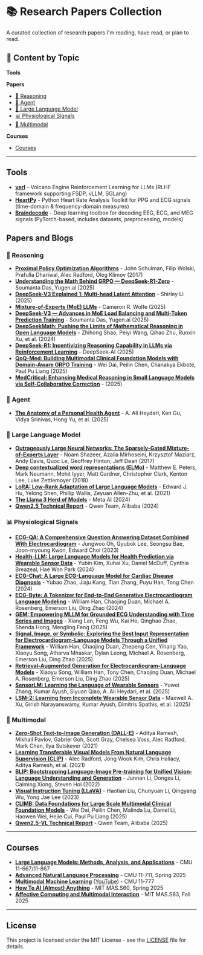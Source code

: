 # 📚 Research Papers Collection

A curated collection of research papers I'm reading, have read, or plan to read.

## 📑 Content by Topic

**Tools**

**Papers**
- [🧠 Reasoning](#-reasoning)
- [🤖 Agent](#-agent)
- [💬 Large Language Model](#-large-language-model)
- [📊 Physiological Signals](#-physiological-signals)
- [🔬 Multimodal](#-multimodal)

**Courses**
- [Courses](#courses)

---
## Tools
- **[verl](https://github.com/volcengine/verl)** - Volcano Engine Reinforcement Learning for LLMs (RLHF framework supporting FSDP, vLLM, SGLang)
- **[HeartPy](https://github.com/paulvangentcom/heartrate_analysis_python)** - Python Heart Rate Analysis Toolkit for PPG and ECG signals (time-domain & frequency-domain measures)
- **[Braindecode](https://github.com/braindecode/braindecode)** - Deep learning toolbox for decoding EEG, ECG, and MEG signals (PyTorch-based, includes datasets, preprocessing, models)


## Papers and Blogs

### 🧠 Reasoning
- **[Proximal Policy Optimization Algorithms](https://arxiv.org/abs/1707.06347)** - John Schulman, Filip Wolski, Prafulla Dhariwal, Alec Radford, Oleg Klimov (2017)
- **[Understanding the Math Behind GRPO — DeepSeek-R1-Zero](https://medium.com/yugen-ai-technology-blog/understanding-the-math-behind-grpo-deepseek-r1-zero-9fb15e103a0a)** - Soumanta Das, Yugen.ai (2025)
- **[DeepSeek-V3 Explained 1: Multi-head Latent Attention](https://medium.com/data-science/deepseek-v3-explained-1-multi-head-latent-attention-ed6bee2a67c4)** - Shirley Li (2025)
- **[Mixture-of-Experts (MoE) LLMs](https://cameronrwolfe.substack.com/p/moe-llms)** - Cameron R. Wolfe (2025)
- **[DeepSeek-V3 — Advances in MoE Load Balancing and Multi-Token Prediction Training](https://medium.com/yugen-ai-technology-blog/deepseek-v3-advances-in-moe-load-balancing-and-multi-token-prediction-training-f6d68c59749c)** - Soumanta Das, Yugen.ai (2025)
- **[DeepSeekMath: Pushing the Limits of Mathematical Reasoning in Open Language Models](https://arxiv.org/abs/2402.03300)** - Zhihong Shao, Peiyi Wang, Qihao Zhu, Runxin Xu, et al. (2024)
- **[DeepSeek-R1: Incentivizing Reasoning Capability in LLMs via Reinforcement Learning](https://arxiv.org/abs/2501.12948)** - DeepSeek-AI (2025)
- **[QoQ-Med: Building Multimodal Clinical Foundation Models with Domain-Aware GRPO Training](https://arxiv.org/abs/2506.00711)** - Wei Dai, Peilin Chen, Chanakya Ekbote, Paul Pu Liang (2025)
- **[MedCritical: Enhancing Medical Reasoning in Small Language Models via Self-Collaborative Correction](https://arxiv.org/abs/2509.23368)** - (2025)

### 🤖 Agent
- **[The Anatomy of a Personal Health Agent](https://arxiv.org/abs/2508.20148)** - A. Ali Heydari, Ken Gu, Vidya Srinivas, Hong Yu, et al. (2025)

### 💬 Large Language Model
- **[Outrageously Large Neural Networks: The Sparsely-Gated Mixture-of-Experts Layer](https://arxiv.org/abs/1701.06538)** - Noam Shazeer, Azalia Mirhoseini, Krzysztof Maziarz, Andy Davis, Quoc Le, Geoffrey Hinton, Jeff Dean (2017)
- **[Deep contextualized word representations (ELMo)](https://arxiv.org/abs/1802.05365)** - Matthew E. Peters, Mark Neumann, Mohit Iyyer, Matt Gardner, Christopher Clark, Kenton Lee, Luke Zettlemoyer (2018)
- **[LoRA: Low-Rank Adaptation of Large Language Models](https://arxiv.org/abs/2106.09685)** - Edward J. Hu, Yelong Shen, Phillip Wallis, Zeyuan Allen-Zhu, et al. (2021)
- **[The Llama 3 Herd of Models](https://arxiv.org/abs/2407.21783)** - Meta AI (2024)
- **[Qwen2.5 Technical Report](https://arxiv.org/abs/2412.15115)** - Qwen Team, Alibaba (2024)

### 📊 Physiological Signals
- **[ECG-QA: A Comprehensive Question Answering Dataset Combined With Electrocardiogram](https://arxiv.org/abs/2306.15681)** - Jungwoo Oh, Gyubok Lee, Seongsu Bae, Joon-myoung Kwon, Edward Choi (2023)
- **[Health-LLM: Large Language Models for Health Prediction via Wearable Sensor Data](https://arxiv.org/abs/2401.06866)** - Yubin Kim, Xuhai Xu, Daniel McDuff, Cynthia Breazeal, Hae Won Park (2024)
- **[ECG-Chat: A Large ECG-Language Model for Cardiac Disease Diagnosis](https://arxiv.org/abs/2408.08849)** - Yubao Zhao, Jiaju Kang, Tian Zhang, Puyu Han, Tong Chen (2024)
- **[ECG-Byte: A Tokenizer for End-to-End Generative Electrocardiogram Language Modeling](https://arxiv.org/abs/2412.14373)** - William Han, Chaojing Duan, Michael A. Rosenberg, Emerson Liu, Ding Zhao (2024)
- **[GEM: Empowering MLLM for Grounded ECG Understanding with Time Series and Images](https://arxiv.org/abs/2503.06073)** - Xiang Lan, Feng Wu, Kai He, Qinghao Zhao, Shenda Hong, Mengling Feng (2025)
- **[Signal, Image, or Symbolic: Exploring the Best Input Representation for Electrocardiogram-Language Models Through a Unified Framework](https://arxiv.org/abs/2505.18847)** - William Han, Chaojing Duan, Zhepeng Cen, Yihang Yao, Xiaoyu Song, Atharva Mhaskar, Dylan Leong, Michael A. Rosenberg, Emerson Liu, Ding Zhao (2025)
- **[Retrieval-Augmented Generation for Electrocardiogram-Language Models](https://arxiv.org/abs/2510.00261)** - Xiaoyu Song, William Han, Tony Chen, Chaojing Duan, Michael A. Rosenberg, Emerson Liu, Ding Zhao (2025)
- **[SensorLM: Learning the Language of Wearable Sensors](https://arxiv.org/abs/2506.09108)** - Yuwei Zhang, Kumar Ayush, Siyuan Qiao, A. Ali Heydari, et al. (2025)
- **[LSM-2: Learning from Incomplete Wearable Sensor Data](https://arxiv.org/abs/2506.05321)** - Maxwell A. Xu, Girish Narayanswamy, Kumar Ayush, Dimitris Spathis, et al. (2025)

### 🔬 Multimodal
- **[Zero-Shot Text-to-Image Generation (DALL-E)](https://arxiv.org/abs/2102.12092)** - Aditya Ramesh, Mikhail Pavlov, Gabriel Goh, Scott Gray, Chelsea Voss, Alec Radford, Mark Chen, Ilya Sutskever (2021)
- **[Learning Transferable Visual Models From Natural Language Supervision (CLIP)](https://arxiv.org/abs/2103.00020)** - Alec Radford, Jong Wook Kim, Chris Hallacy, Aditya Ramesh, et al. (2021)
- **[BLIP: Bootstrapping Language-Image Pre-training for Unified Vision-Language Understanding and Generation](https://arxiv.org/abs/2201.12086)** - Junnan Li, Dongxu Li, Caiming Xiong, Steven Hoi (2022)
- **[Visual Instruction Tuning (LLaVA)](https://arxiv.org/abs/2304.08485)** - Haotian Liu, Chunyuan Li, Qingyang Wu, Yong Jae Lee (2023)
- **[CLIMB: Data Foundations for Large Scale Multimodal Clinical Foundation Models](https://arxiv.org/abs/2503.07667)** - Wei Dai, Peilin Chen, Malinda Lu, Daniel Li, Haowen Wei, Hejie Cui, Paul Pu Liang (2025)
- **[Qwen2.5-VL Technical Report](https://arxiv.org/abs/2502.13923)** - Qwen Team, Alibaba (2025)

---

## Courses

- **[Large Language Models: Methods, Analysis, and Applications](https://cmu-llms.org/)** - CMU 11-667/11-867
- **[Advanced Natural Language Processing](https://cmu-l3.github.io/anlp-spring2025/)** - CMU 11-711, Spring 2025
- **[Multimodal Machine Learning](https://cmu-mmml.github.io/)** ([YouTube](https://www.youtube.com/@LPMorency)) - CMU 11-777
- **[How To AI (Almost) Anything](https://mit-mi.github.io/how2ai-course/spring2025/)** - MIT MAS.S60, Spring 2025
- **[Affective Computing and Multimodal Interaction](https://sites.google.com/media.mit.edu/2025acmmi/)** - MIT MAS.S63, Fall 2025

---

## License

This project is licensed under the MIT License - see the [LICENSE](LICENSE) file for details.
